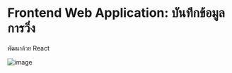 # Frontend Web Application: บันทึกข้อมูลการวิ่ง

พัฒนาด้วย React

![image](![image](https://github.com/user-attachments/assets/0dece504-4f21-441c-a348-c8107ca48733)
)

